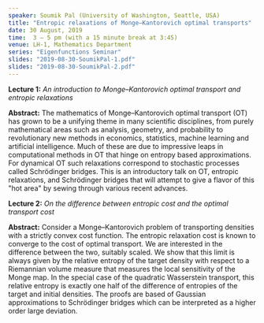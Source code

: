 ```yaml
---
speaker: Soumik Pal (University of Washington, Seattle, USA)
title: "Entropic relaxations of Monge–Kantorovich optimal transports"
date: 30 August, 2019
time:  3 – 5 pm (with a 15 minute break at 3:45)
venue: LH-1, Mathematics Department
series: "Eigenfunctions Seminar"
slides: "2019-08-30-SoumikPal-1.pdf"
slides: "2019-08-30-SoumikPal-2.pdf"
---
```


**Lecture 1:** _An introduction to Monge–Kantorovich optimal transport and entropic relaxations_

**Abstract:** The mathematics of Monge–Kantorovich optimal transport (OT) has grown to be a
unifying theme in many scientific disciplines, from purely mathematical areas such as analysis,
geometry, and probability to revolutionary new methods in economics, statistics, machine learning
and artificial intelligence. Much of these are due to impressive leaps in computational methods
in OT that hinge on entropy based approximations. For dynamical OT such relaxations correspond
to stochastic processes called Schrödinger bridges. This is an introductory talk on OT, entropic
relaxations, and Schrödinger bridges that will attempt to give a flavor of this "hot area" by
sewing through various recent advances.

**Lecture 2:** _On the difference between entropic cost and the optimal transport cost_

**Abstract:** Consider a Monge–Kantorovich problem of transporting densities with a strictly
convex cost function. The entropic relaxation cost is known to converge to the cost of optimal
transport. We are interested in the difference between the two, suitably scaled. We show that
this limit is always given by the relative entropy of the target density with respect to a
Riemannian volume measure that measures the local sensitivity of the Monge map. In the special
case of the quadratic Wasserstein transport, this relative entropy is exactly one half of the
difference of entropies of the target and initial densities. The proofs are based of Gaussian
approximations to Schrödinger bridges which can be interpreted as a higher order large deviation.

